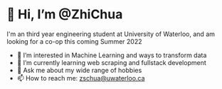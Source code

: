 # 👋 Hi, I’m @ZhiChua

I'm an third year engineering student at University of Waterloo, and am looking for a co-op this coming Summer 2022

- 👀 I’m interested in Machine Learning and ways to transform data
- 🌱 I’m currently learning web scraping and fullstack development
- 💬 Ask me about my wide range of hobbies
- 📫 How to reach me: zschua@uwaterloo.ca


<!---
ZhiChua/ZhiChua is a ✨ special ✨ repository because its `README.md` (this file) appears on your GitHub profile.
You can click the Preview link to take a look at your changes.
--->
